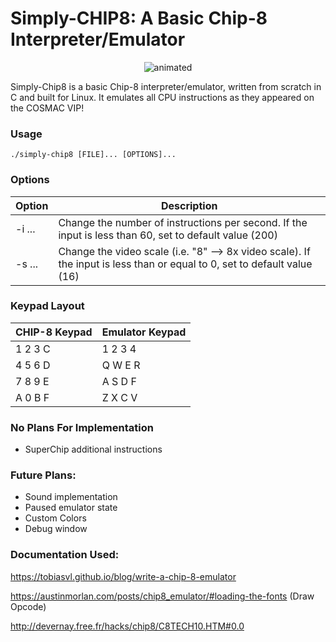# Simply-CHIP8: A Basic Chip-8 Interpreter/Emulator

<p align="center">
  <img src="https://github.com/simplynarx/Simply-CHIP8/assets/123662551/1207f9b9-e77c-4d44-b846-b727d8034c14" alt="animated">
</p>

Simply-Chip8 is a basic Chip-8 interpreter/emulator, written from scratch in C and built for Linux. It emulates all CPU instructions as they appeared on the COSMAC VIP!

### Usage
```
./simply-chip8 [FILE]... [OPTIONS]...
```
### Options 

| Option | Description |
| --- | --- |
| -i ... | Change the number of instructions per second. If the input is less than 60, set to default value (200) |
| -s ... | Change the video scale (i.e. "8" --> 8x video scale). If the input is less than or equal to 0, set to default value (16) | 

### Keypad Layout

| CHIP-8 Keypad | Emulator Keypad |
| --- | --- |
| 1 2 3 C | 1 2 3 4 |
| 4 5 6 D | Q W E R |
| 7 8 9 E | A S D F |
| A 0 B F | Z X C V |

### No Plans For Implementation
- SuperChip additional instructions

### Future Plans:
- Sound implementation
- Paused emulator state
- Custom Colors
- Debug window

### Documentation Used:

https://tobiasvl.github.io/blog/write-a-chip-8-emulator

https://austinmorlan.com/posts/chip8_emulator/#loading-the-fonts (Draw Opcode)

http://devernay.free.fr/hacks/chip8/C8TECH10.HTM#0.0
